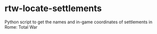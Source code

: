 # rtw-locate-settlements
Python script to get the names and in-game coordinates of settlements in Rome: Total War
